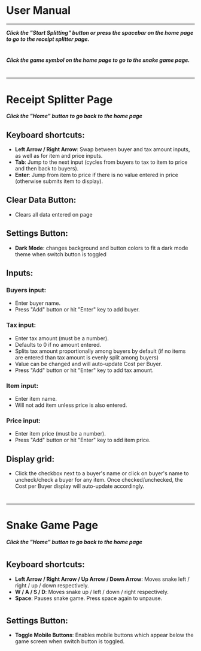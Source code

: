 # **User Manual**
____________________________________________________________________


***Click the "Start Splitting" button or press the spacebar on the home page to go to the receipt splitter page.***  
# 
***Click the game symbol on the home page to go to the snake game page.***
# 
# 
____________________________________________________________________


# Receipt Splitter Page
***Click the "Home" button to go back to the home page***
  


## Keyboard shortcuts:
- **Left Arrow / Right Arrow**: Swap between buyer and tax amount inputs, as well as for item and price inputs.
- **Tab**: Jump to the next input (cycles from buyers to tax to item to price and then back to buyers).
- **Enter**: Jump from item to price if there is no value entered in price (otherwise submits item to display).



## Clear Data Button:
- Clears all data entered on page



## Settings Button:
- **Dark Mode**: changes background and button colors to fit a dark mode theme when switch button is toggled



## Inputs:
### Buyers input:
- Enter buyer name.  
- Press "Add" button or hit "Enter" key to add buyer.

### Tax input:
- Enter tax amount (must be a number).
- Defaults to 0 if no amount entered.
- Splits tax amount proportionally among buyers by default (if no items are entered than tax amount is evenly split among buyers)
- Value can be changed and will auto-update Cost per Buyer.
- Press "Add" button or hit "Enter" key to add tax amount.  

### Item input:
- Enter item name.
- Will not add item unless price is also entered.  

### Price input:
- Enter item price (must be a number).
- Press "Add" button or hit "Enter" key to add item price.



## Display grid:
- Click the checkbox next to a buyer's name or click on buyer's name to uncheck/check a buyer for any item. Once checked/unchecked, the Cost per Buyer display will auto-update accordingly.

# 
# 
____________________________________________________________________
# 
# Snake Game Page
***Click the "Home" button to go back to the home page***
# 

## Keyboard shortcuts:
- **Left Arrow / Right Arrow / Up Arrow / Down Arrow**: Moves snake left / right / up / down respectively.
- **W / A / S / D**: Moves snake up / left / down / right respectively.
- **Space**: Pauses snake game. Press space again to unpause.
# 

## Settings Button:
- **Toggle Mobile Buttons**: Enables mobile buttons which appear below the game screen when switch button is toggled. 